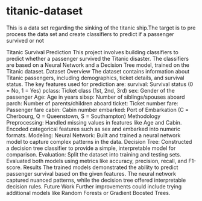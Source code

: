 # titanic-dataset
This is a data set regarding the sinking of the titanic ship.The target is to pre process the data set and create classifiers to predict if a passenger survived or not

Titanic Survival Prediction
This project involves building classifiers to predict whether a passenger survived the Titanic disaster. The classifiers are based on a Neural Network and a Decision Tree model, trained on the Titanic dataset.
Dataset Overview
The dataset contains information about Titanic passengers, including demographics, ticket details, and survival status. The key features used for prediction are:
survival: Survival status (0 = No, 1 = Yes)
pclass: Ticket class (1st, 2nd, 3rd)
sex: Gender of the passenger
Age: Age in years
sibsp: Number of siblings/spouses aboard
parch: Number of parents/children aboard
ticket: Ticket number
fare: Passenger fare
cabin: Cabin number
embarked: Port of Embarkation (C = Cherbourg, Q = Queenstown, S = Southampton)
Methodology
Preprocessing:
Handled missing values in features like Age and Cabin.
Encoded categorical features such as sex and embarked into numeric formats.
Modeling:
Neural Network: Built and trained a neural network model to capture complex patterns in the data.
Decision Tree: Constructed a decision tree classifier to provide a simple, interpretable model for comparison.
Evaluation:
Split the dataset into training and testing sets.
Evaluated both models using metrics like accuracy, precision, recall, and F1-score.
Results
The trained models demonstrated the ability to predict passenger survival based on the given features. The neural network captured nuanced patterns, while the decision tree offered interpretable decision rules.
Future Work
Further improvements could include trying additional models like Random Forests or Gradient Boosted Trees.

